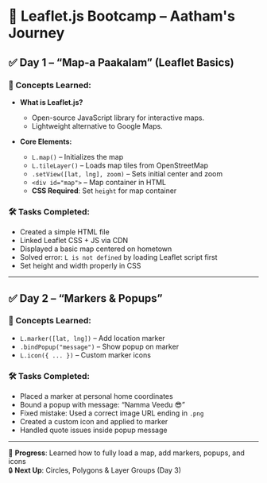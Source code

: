 
# 📍 Leaflet.js Bootcamp – Aatham's Journey

## ✅ Day 1 – “Map-a Paakalam” (Leaflet Basics)

### 🧠 Concepts Learned:
- **What is Leaflet.js?**
  - Open-source JavaScript library for interactive maps.
  - Lightweight alternative to Google Maps.
  
- **Core Elements:**
  - `L.map()` – Initializes the map
  - `L.tileLayer()` – Loads map tiles from OpenStreetMap
  - `.setView([lat, lng], zoom)` – Sets initial center and zoom
  - `<div id="map">` – Map container in HTML
  - **CSS Required**: Set `height` for map container

### 🛠️ Tasks Completed:
- Created a simple HTML file
- Linked Leaflet CSS + JS via CDN
- Displayed a basic map centered on hometown
- Solved error: `L is not defined` by loading Leaflet script first
- Set height and width properly in CSS

---

## ✅ Day 2 – “Markers & Popups”

### 🧠 Concepts Learned:
- `L.marker([lat, lng])` – Add location marker
- `.bindPopup("message")` – Show popup on marker
- `L.icon({ ... })` – Custom marker icons

### 🛠️ Tasks Completed:
- Placed a marker at personal home coordinates
- Bound a popup with message: “Namma Veedu 😎”
- Fixed mistake: Used a correct image URL ending in `.png`
- Created a custom icon and applied to marker
- Handled quote issues inside popup message

---

👏 **Progress**: Learned how to fully load a map, add markers, popups, and icons  
🔒 **Next Up**: Circles, Polygons & Layer Groups (Day 3)
